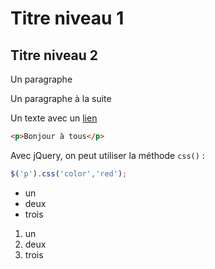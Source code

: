 # Titre niveau 1

## Titre niveau 2

Un paragraphe

Un paragraphe à la suite

Un texte avec un [lien](http://jquery.com)

```html
<p>Bonjour à tous</p>
```

Avec jQuery, on peut utiliser la méthode `css()` :

```javascript
$('p').css('color','red');
```

- un
- deux
- trois

1. un
2. deux
3. trois
